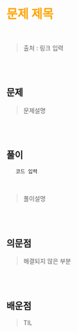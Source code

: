 <br/><Br>

<span style = "color:orange">

# 문제 제목
</span>
<br>

> 출처 : 링크 입력


<br/><br>

## 문제

> 문제설명

<br/><br>

## 풀이

```python
   코드 입력 
```
<br>

> 풀이설명

<br/><br>


## 의문점
> 해결되지 않은 부분


<br/><br>


## 배운점
> TIL

